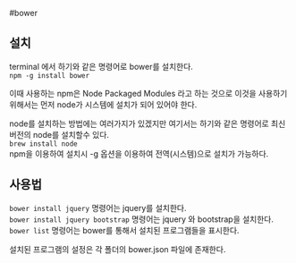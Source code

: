 #bower

## 설치
terminal 에서 하기와 같은 명령어로 bower를 설치한다.  
`npm -g install bower`

이때 사용하는 npm은 Node Packaged Modules 라고 하는 것으로 이것을 사용하기 위해서는 먼저 node가 시스템에 설치가 되어 있어야 한다.

node를 설치하는 방법에는 여러가지가 있겠지만 여기서는 하기와 같은 명령어로 최신버전의 node를 설치할수 있다.  
`brew install node`  
npm을 이용하여 설치시 -g 옵션을 이용하여 전역(시스템)으로 설치가 가능하다.

## 사용법
`bower install jquery` 명령어는 jquery를 설치한다.  
`bower install jquery bootstrap` 명령어는 jquery 와 bootstrap을 설치한다.  
`bower list` 명령어는 bower를 통해서 설치된 프로그램들을 표시한다.   

설치된 프로그램의 설정은 각 폴더의 bower.json 파일에 존재한다.


